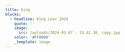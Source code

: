 ```yaml
---
title: king
blocks:
  - headline: King Lear 2024
    quote: ''
    image:
      src: /uploads/2024-03-07 - 19.42.30_ copy.jpg
    color: '#FF0000'
    _template: image
---
```


